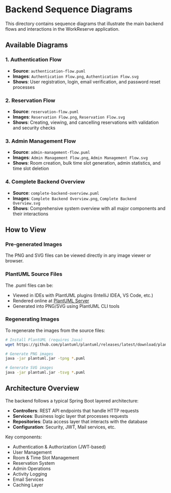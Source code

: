 # Backend Sequence Diagrams

This directory contains sequence diagrams that illustrate the main backend flows and interactions in the WorkReserve application.

## Available Diagrams

### 1. Authentication Flow
- **Source**: `authentication-flow.puml` 
- **Images**: `Authentication Flow.png`, `Authentication Flow.svg`
- **Shows**: User registration, login, email verification, and password reset processes

### 2. Reservation Flow  
- **Source**: `reservation-flow.puml`
- **Images**: `Reservation Flow.png`, `Reservation Flow.svg`
- **Shows**: Creating, viewing, and cancelling reservations with validation and security checks

### 3. Admin Management Flow
- **Source**: `admin-management-flow.puml`
- **Images**: `Admin Management Flow.png`, `Admin Management Flow.svg`  
- **Shows**: Room creation, bulk time slot generation, admin statistics, and time slot deletion

### 4. Complete Backend Overview
- **Source**: `complete-backend-overview.puml`
- **Images**: `Complete Backend Overview.png`, `Complete Backend Overview.svg`
- **Shows**: Comprehensive system overview with all major components and their interactions

## How to View

### Pre-generated Images
The PNG and SVG files can be viewed directly in any image viewer or browser.

### PlantUML Source Files
The .puml files can be:
- Viewed in IDEs with PlantUML plugins (IntelliJ IDEA, VS Code, etc.)
- Rendered online at [PlantUML Server](http://www.plantuml.com/plantuml/uml/)
- Generated into PNG/SVG using PlantUML CLI tools

### Regenerating Images
To regenerate the images from the source files:
```bash
# Install PlantUML (requires Java)
wget https://github.com/plantuml/plantuml/releases/latest/download/plantuml.jar

# Generate PNG images
java -jar plantuml.jar -tpng *.puml

# Generate SVG images  
java -jar plantuml.jar -tsvg *.puml
```

## Architecture Overview

The backend follows a typical Spring Boot layered architecture:

- **Controllers**: REST API endpoints that handle HTTP requests
- **Services**: Business logic layer that processes requests
- **Repositories**: Data access layer that interacts with the database
- **Configuration**: Security, JWT, Mail services, etc.

Key components:
- Authentication & Authorization (JWT-based)
- User Management
- Room & Time Slot Management  
- Reservation System
- Admin Operations
- Activity Logging
- Email Services
- Caching Layer
